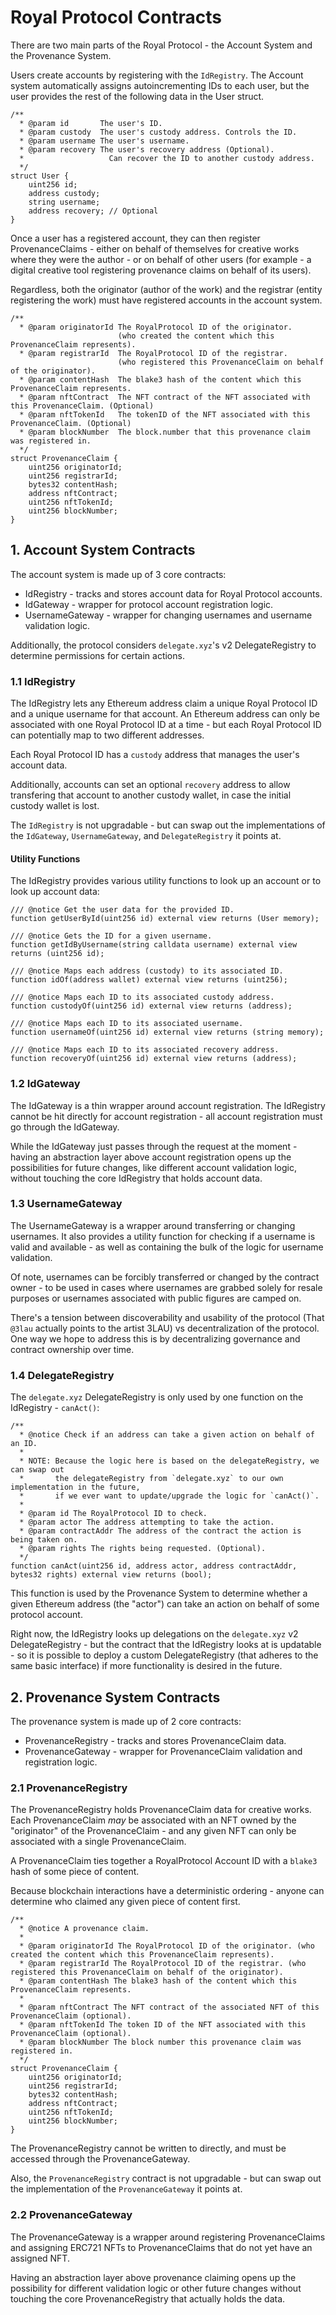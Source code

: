# Royal Protocol Contracts

There are two main parts of the Royal Protocol - the Account System and the Provenance System.

Users create accounts by registering with the `IdRegistry`. The Account system automatically assigns autoincrementing IDs to each user, but the user provides the rest of the following data in the User struct.

```solidity
/**
  * @param id       The user's ID.
  * @param custody  The user's custody address. Controls the ID.
  * @param username The user's username.
  * @param recovery The user's recovery address (Optional).
  *                   Can recover the ID to another custody address.
  */
struct User {
    uint256 id;
    address custody;
    string username;
    address recovery; // Optional
}
```

Once a user has a registered account, they can then register ProvenanceClaims - either on behalf of themselves for creative works where they were the author - or on behalf of other users (for example - a digital creative tool registering provenance claims on behalf of its users).

Regardless, both the originator (author of the work) and the registrar (entity registering the work) must have registered accounts in the account system.

```solidity
/**
  * @param originatorId The RoyalProtocol ID of the originator.
                        (who created the content which this ProvenanceClaim represents).
  * @param registrarId  The RoyalProtocol ID of the registrar.
                        (who registered this ProvenanceClaim on behalf of the originator).
  * @param contentHash  The blake3 hash of the content which this ProvenanceClaim represents.
  * @param nftContract  The NFT contract of the NFT associated with this ProvenanceClaim. (Optional)
  * @param nftTokenId   The tokenID of the NFT associated with this ProvenanceClaim. (Optional)
  * @param blockNumber  The block.number that this provenance claim was registered in.
  */
struct ProvenanceClaim {
    uint256 originatorId;
    uint256 registrarId;
    bytes32 contentHash;
    address nftContract;
    uint256 nftTokenId;
    uint256 blockNumber;
}
```

## 1. Account System Contracts

The account system is made up of 3 core contracts:

- IdRegistry - tracks and stores account data for Royal Protocol accounts.
- IdGateway - wrapper for protocol account registration logic.
- UsernameGateway - wrapper for changing usernames and username validation logic.

Additionally, the protocol considers `delegate.xyz`'s v2 DelegateRegistry to determine permissions for certain actions.

### 1.1 IdRegistry

The IdRegistry lets any Ethereum address claim a unique Royal Protocol ID and a unique username for that account. An Ethereum address can only be associated with one Royal Protocol ID at a time - but each Royal Protocol ID can potentially map to two different addresses.

Each Royal Protocol ID has a `custody` address that manages the user's account data.

Additionally, accounts can set an optional `recovery` address to allow transfering that account to another custody wallet, in case the initial custody wallet is lost.

The `IdRegistry` is not upgradable - but can swap out the implementations of the `IdGateway`, `UsernameGateway`, and `DelegateRegistry` it points at.

#### Utility Functions

The IdRegistry provides various utility functions to look up an account or to look up account data:

```solidity
/// @notice Get the user data for the provided ID.
function getUserById(uint256 id) external view returns (User memory);

/// @notice Gets the ID for a given username.
function getIdByUsername(string calldata username) external view returns (uint256 id);

/// @notice Maps each address (custody) to its associated ID.
function idOf(address wallet) external view returns (uint256);

/// @notice Maps each ID to its associated custody address.
function custodyOf(uint256 id) external view returns (address);

/// @notice Maps each ID to its associated username.
function usernameOf(uint256 id) external view returns (string memory);

/// @notice Maps each ID to its associated recovery address.
function recoveryOf(uint256 id) external view returns (address);
```

### 1.2 IdGateway

The IdGateway is a thin wrapper around account registration. The IdRegistry cannot be hit directly for account registration - all account registration must go through the IdGateway.

While the IdGateway just passes through the request at the moment - having an abstraction layer above account registration opens up the possibilities for future changes, like different account validation logic, without touching the core IdRegistry that holds account data.

### 1.3 UsernameGateway

The UsernameGateway is a wrapper around transferring or changing usernames. It also provides a utility function for checking if a username is valid and available - as well as containing the bulk of the logic for username validation.

Of note, usernames can be forcibly transferred or changed by the contract owner - to be used in cases where usernames are grabbed solely for resale purposes or usernames associated with public figures are camped on.

There's a tension between discoverability and usability of the protocol (That `@3lau` actually points to the artist 3LAU) vs decentralization of the protocol. One way we hope to address this is by decentralizing governance and contract ownership over time.

### 1.4 DelegateRegistry

The `delegate.xyz` DelegateRegistry is only used by one function on the IdRegistry - `canAct()`:

```solidity
/**
  * @notice Check if an address can take a given action on behalf of an ID.
  *
  * NOTE: Because the logic here is based on the delegateRegistry, we can swap out
  *       the delegateRegistry from `delegate.xyz` to our own implementation in the future,
  *       if we ever want to update/upgrade the logic for `canAct()`.
  *
  * @param id The RoyalProtocol ID to check.
  * @param actor The address attempting to take the action.
  * @param contractAddr The address of the contract the action is being taken on.
  * @param rights The rights being requested. (Optional).
  */
function canAct(uint256 id, address actor, address contractAddr, bytes32 rights) external view returns (bool);
```

This function is used by the Provenance System to determine whether a given Ethereum address (the "actor") can take an action on behalf of some protocol account.

Right now, the IdRegistry looks up delegations on the `delegate.xyz` v2 DelegateRegistry - but the contract that the IdRegistry looks at is updatable - so it is possible to deploy a custom DelegateRegistry (that adheres to the same basic interface) if more functionality is desired in the future.

## 2. Provenance System Contracts

The provenance system is made up of 2 core contracts:

- ProvenanceRegistry - tracks and stores ProvenanceClaim data.
- ProvenanceGateway - wrapper for ProvenanceClaim validation and registration logic.

### 2.1 ProvenanceRegistry

The ProvenanceRegistry holds ProvenanceClaim data for creative works. Each ProvenanceClaim _may_ be associated with an NFT owned by the "originator" of the ProvenanceClaim - and any given NFT can only be associated with a single ProvenanceClaim.

A ProvenanceClaim ties together a RoyalProtocol Account ID with a `blake3` hash of some piece of content.

Because blockchain interactions have a deterministic ordering - anyone can determine who claimed any given piece of content first.

```solidity
/**
  * @notice A provenance claim.
  *
  * @param originatorId The RoyalProtocol ID of the originator. (who created the content which this ProvenanceClaim represents).
  * @param registrarId The RoyalProtocol ID of the registrar. (who registered this ProvenanceClaim on behalf of the originator).
  * @param contentHash The blake3 hash of the content which this ProvenanceClaim represents.
  *
  * @param nftContract The NFT contract of the associated NFT of this ProvenanceClaim (optional).
  * @param nftTokenId The token ID of the NFT associated with this ProvenanceClaim (optional).
  * @param blockNumber The block number this provenance claim was registered in.
  */
struct ProvenanceClaim {
    uint256 originatorId;
    uint256 registrarId;
    bytes32 contentHash;
    address nftContract;
    uint256 nftTokenId;
    uint256 blockNumber;
}
```

The ProvenanceRegistry cannot be written to directly, and must be accessed through the ProvenanceGateway.

Also, the `ProvenanceRegistry` contract is not upgradable - but can swap out the implementation of the `ProvenanceGateway` it points at.

### 2.2 ProvenanceGateway

The ProvenanceGateway is a wrapper around registering ProvenanceClaims and assigning ERC721 NFTs to ProvenanceClaims that do not yet have an assigned NFT.

Having an abstraction layer above provenance claiming opens up the possibility for different validation logic or other future changes without touching the core ProvenanceRegistry that actually holds the data.
